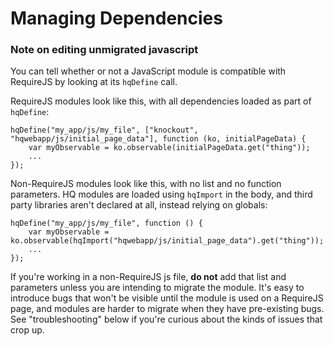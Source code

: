 # Managing Dependencies

### Note on editing unmigrated javascript

You can tell whether or not a JavaScript module is compatible with RequireJS by looking at its `hqDefine` call.

RequireJS modules look like this, with all dependencies loaded as part of `hqDefine`:

```
hqDefine("my_app/js/my_file", ["knockout", "hqwebapp/js/initial_page_data"], function (ko, initialPageData) {
    var myObservable = ko.observable(initialPageData.get("thing"));
    ...
});
```

Non-RequireJS modules look like this, with no list and no function parameters. HQ modules are loaded using `hqImport` in the body, and third party libraries aren't declared at all, instead relying on globals:

```
hqDefine("my_app/js/my_file", function () {
    var myObservable = ko.observable(hqImport("hqwebapp/js/initial_page_data").get("thing"));
    ...
});
```

If you're working in a non-RequireJS js file, **do not** add that list and parameters unless you are intending to migrate the module. It's easy to introduce bugs that won't be visible until the module is used on a RequireJS page, and modules are harder to migrate when they have pre-existing bugs. See "troubleshooting" below if you're curious about the kinds of issues that crop up.

